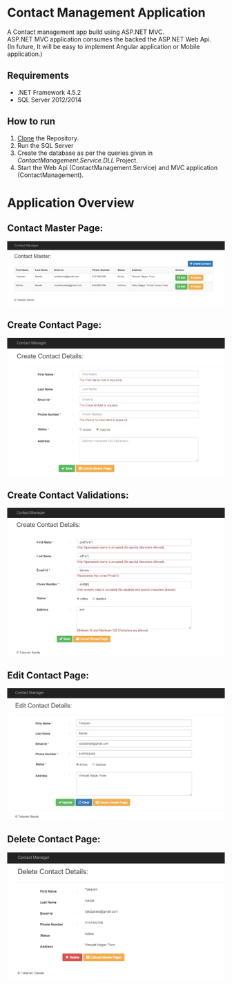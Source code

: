 # Contact Management Application
A Contact management app build using ASP.NET MVC.  
ASP.NET MVC application consumes the backed the ASP.NET Web Api.  
(In future, It will be easy to implement Angular application or Mobile application.)  


## Requirements

* .NET Framework 4.5.2
* SQL Server 2012/2014

## How to run

1. [Clone](https://github.com/tukarambande/ContactManagement.git) the Repository.
2. Run the SQL Server
4. Create the database as per the queries given in *ContactManagement.Service.DLL* Project.
3. Start the Web Api (ContactManagement.Service) and MVC application (ContactManagement).


# Application Overview

## Contact Master Page:

[![Master](https://github.com/tukarambande/ContactManagement/blob/master/ContactManagement/Screenshots/Index.PNG)](https://github.com/tukarambande/ContactManagement/blob/master/ContactManagement/Screenshots/Index.PNG)

## Create Contact Page:

[![Create](https://github.com/tukarambande/ContactManagement/blob/master/ContactManagement/Screenshots/Create.PNG)](https://github.com/tukarambande/ContactManagement/blob/master/ContactManagement/Screenshots/Create.PNG)

## Create Contact Validations:

[![CreateValidations](https://github.com/tukarambande/ContactManagement/blob/master/ContactManagement/Screenshots/CreateValidations.PNG)](https://github.com/tukarambande/ContactManagement/blob/master/ContactManagement/Screenshots/CreateValidations.PNG)

## Edit Contact Page:

[![EditContacts](https://github.com/tukarambande/ContactManagement/blob/master/ContactManagement/Screenshots/Edit.PNG)](https://github.com/tukarambande/ContactManagement/blob/master/ContactManagement/Screenshots/Edit.PNG)

## Delete Contact Page:

[![DeleteContacts](https://github.com/tukarambande/ContactManagement/blob/master/ContactManagement/Screenshots/Delete.PNG)](https://github.com/tukarambande/ContactManagement/blob/master/ContactManagement/Screenshots/Delete.PNG)
